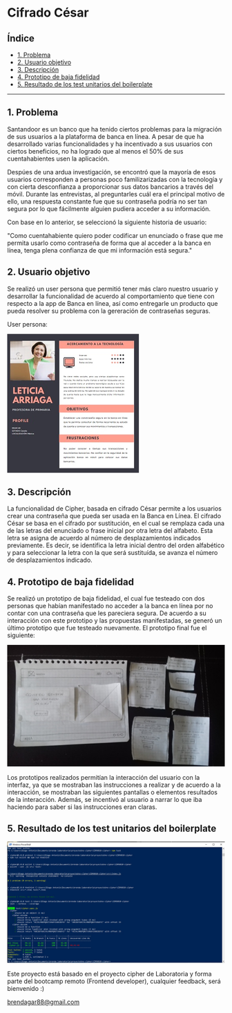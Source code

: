 # Cifrado César

## Índice

* [1. Problema](#1-problema)
* [2. Usuario objetivo](#2-usuario-objetivo)
* [3. Descripción](#3-descripción)
* [4. Prototipo de baja fidelidad](#4-prototipo-de-baja-fidelidad)
* [5. Resultado de los test unitarios del boilerplate](#5-resultado-de-los-test-unitarios-del-boilerplate)


*****

## 1. Problema

Santandoor es un banco que ha tenido ciertos problemas para la migración de sus usuarios a la plataforma de banca en línea. A pesar de que ha desarrollado varias funcionalidades y ha incentivado a sus usuarios con ciertos beneficios, no ha logrado que al menos el 50% de sus cuentahabientes usen la aplicación.

Despúes de una ardua investigación, se encontró que la mayoría de esos usuarios corresponden a personas poco familizarizadas con la tecnología y con cierta desconfianza a proporcionar sus datos bancarios a través del móvil. Durante las entrevistas, al preguntarles cuál era el principal motivo de ello, una respuesta constante fue que su contraseña podría no ser tan segura por lo que fácilmente alguien pudiera acceder a su información.

Con base en lo anterior, se seleccionó la siguiente historia de usuario:

"Como cuentahabiente quiero poder codificar un enunciado o frase que me permita usarlo como contraseña de forma que al acceder a la banca en línea, tenga plena confianza de que mi información está segura."

## 2. Usuario objetivo

Se realizó un user persona que permitió tener más claro nuestro usuario y desarrollar la funcionalidad de acuerdo al comportamiento que tiene con respecto a la app de Banca en línea, así como entregarle un producto que pueda resolver su problema con la gereración de contraseñas seguras.

User persona:

![Alt text](./src-media/user-persona.jpg "User-persona")

## 3. Descripción

La funcionalidad de Cipher, basada en cifrado César permite a los usuarios crear una contraseña que pueda ser usada en la Banca en Línea. El cifrado César se basa en el cifrado por sustitución, en el cual se remplaza cada una de las letras del enunciado o frase inicial por otra letra del alfabeto. Esta letra se asigna de acuerdo al número de desplazamientos indicados previamente. Es decir, se identifica la letra inicial dentro del orden alfabético y para seleccionar la letra con la que será sustituída, se avanza el número de desplazamientos indicado.

## 4. Prototipo de baja fidelidad

Se realizó un prototipo de baja fidelidad, el cual fue testeado con dos personas que habían manifestado no acceder a la banca en línea por no contar con una contraseña que les pareciera segura. De acuerdo a su interacción con este prototipo y las propuestas manifestadas, se generó un último prototipo que fue testeado nuevamente. El prototipo final fue el siguiente:

![Alt text](./src-media/prototype-lowFidelity.jpg "prototipo-baja-fidelidad")

Los prototipos realizados permitían la interacción del usuario con la interfaz, ya que se mostraban las instrucciones a realizar y de acuerdo a la interacción, se mostraban las siguientes pantallas o elementos resultados de la interacción. Además, se incentivó al usuario a narrar lo que iba haciendo para saber si las instrucciones eran claras.

## 5. Resultado de los test unitarios del boilerplate

![Alt text](./src-media/test-cipher.jpg "resultados-test")


Este proyecto está basado en el proyecto cipher de Laboratoria y forma parte del bootcamp remoto (Frontend developer), cualquier feedback, será bienvenido :)

brendagar88@gmail.com




